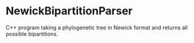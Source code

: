 # NewickBipartitionParser
C++ program taking a phylogenetic tree in Newick format and returns all possible bipartitions.

